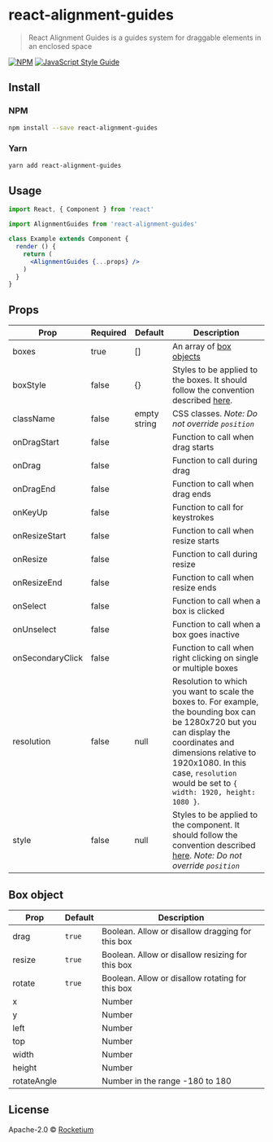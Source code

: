 # react-alignment-guides

> React Alignment Guides is a guides system for draggable elements in an enclosed space

[![NPM](https://img.shields.io/npm/v/react-alignment-guides.svg)](https://www.npmjs.com/package/react-alignment-guides) [![JavaScript Style Guide](https://img.shields.io/badge/code_style-standard-brightgreen.svg)](https://standardjs.com)

## Install

### NPM
```bash
npm install --save react-alignment-guides
```

### Yarn
```bash
yarn add react-alignment-guides
```    

## Usage

```jsx
import React, { Component } from 'react'

import AlignmentGuides from 'react-alignment-guides'

class Example extends Component {
  render () {
    return (
      <AlignmentGuides {...props} />
    )
  }
}
```

## Props
| Prop  | Required | Default | Description |
| ------------- | ------------- | ------------- | ------------- |
| boxes  | true | [] | An array of [box objects](#Box-object)  |
| boxStyle | false | {} | Styles to be applied to the boxes. It should follow the convention described [here](https://reactjs.org/docs/dom-elements.html#style). |
| className | false | empty string | CSS classes. _Note: Do not override `position`_ |
| onDragStart | false |  | Function to call when drag starts |
| onDrag | false |  | Function to call during drag |
| onDragEnd | false |  | Function to call when drag ends |
| onKeyUp | false |  | Function to call for keystrokes |
| onResizeStart | false |  | Function to call when resize starts |
| onResize | false |  | Function to call during resize |
| onResizeEnd | false |  | Function to call when resize ends |
| onSelect | false |  | Function to call when a box is clicked |
| onUnselect | false |  | Function to call when a box goes inactive |
| onSecondaryClick | false |  | Function to call when right clicking on single or multiple boxes |
| resolution | false | null | Resolution to which you want to scale the boxes to. For example, the bounding box can be 1280x720 but you can display the coordinates and dimensions relative to 1920x1080. In this case, `resolution` would be set to `{ width: 1920, height: 1080 }`. |
| style | false | null | Styles to be applied to the component. It should follow the convention described [here](https://reactjs.org/docs/dom-elements.html#style). _Note: Do not override `position`_ |

## Box object
| Prop | Default | Description |
| ------------- | ------------- | ------------- |
| drag | `true` | Boolean. Allow or disallow dragging for this box |
| resize | `true` | Boolean. Allow or disallow resizing for this box |
| rotate | `true` | Boolean. Allow or disallow rotating for this box |
| x |  | Number |
| y |  | Number |
| left |  | Number |
| top |  | Number |
| width |  | Number |
| height |  | Number |
| rotateAngle |  | Number in the range -180 to 180 |

## License

Apache-2.0 © [Rocketium](https://github.com/rocketium)

